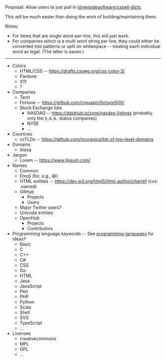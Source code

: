 Proposal:
Allow users to just pull in [streetsidesoftware/cspell-dicts](https://github.com/streetsidesoftware/cspell-dicts/tree/master/dictionaries/).

This will be much easier than doing the work of building/maintaining them.

Notes:
* For items that are single word-per-line, this will just work.
* For companies which is a multi word string per line, they could either be converted into patterns or split on whitespace -- treating each individual word as legal. (The latter is easier.)

---

* Colors
  * HTML/CSS -- https://drafts.csswg.org/css-color-3/
  * Pantone
  * X11
  * ?
* Companies
  * Tech
  * Fortune -- https://github.com/cmusam/fortune500/
  * Stock Exchange lists
    * NASDAQ -- https://datahub.io/core/nasdaq-listings (probably only the `Q,N,N,` status companies)
    * NYSE
    * ...
* Countries
  * ccTLDs -- https://github.com/incognico/list-of-top-level-domains
* Domains
  * Alexa
* Jargon
  * Lorem -- https://www.lipsum.com/
* Names
  * Common
  * Emoji (for, e.g., :smile:)
  * HTML entities -- https://dev.w3.org/html5/html-author/charref (css: .named)
  * GitHub
    * Projects
    * Users
  * Major Twitter users?
  * Unicode entities
  * OpenHub
    * Projects
    * Contributors
* Programming language keywords -- See [programming-languages](https://github.com/collections/programming-languages) for ideas?
  * Basic
  * C
  * C++
  * C#
  * CSS
  * Go
  * HTML
  * Java
  * JavaScript
  * Perl
  * PHP
  * Python
  * Scala
  * Shell
  * SVG
  * TypeScript
  * ...
* Licenses
  * creativecommons
  * MPL
  * GPL
  * ...